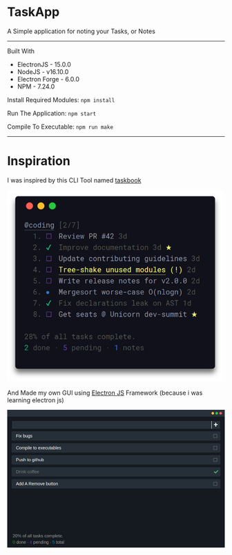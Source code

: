 # TaskApp
A Simple application for noting your Tasks, or Notes

---

Built With
- ElectronJS - 15.0.0
- NodeJS - v16.10.0
- Electron Forge - 6.0.0
- NPM - 7.24.0

Install Required Modules: ```npm install```

Run The Application: ```npm start```

Compile To Executable: ```npm run make```

---

# Inspiration
I was inspired by this CLI Tool named [taskbook](https://github.com/klaussinani/taskbook)

<img src="inspiration.png" width="500"/>

And Made my own GUI using [Electron JS](https://www.electronjs.org/) Framework (because i was learning electron js)

<img src="preview.png" width="600"/>
